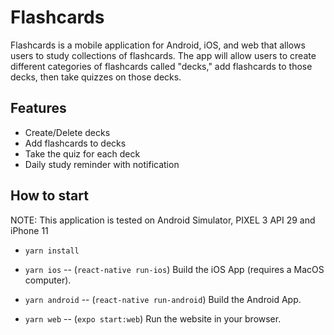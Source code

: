 <!-- Title -->
<h1>
    Flashcards
</h1>

<!-- Header -->

<p>
    Flashcards is a mobile application for Android, iOS, and web that allows users to study collections of flashcards.
    The app will allow users to create different categories of flashcards called "decks," add flashcards to those decks,
    then take quizzes on those decks.
    <br/>
</p>
  
<!-- Body -->

## Features

- Create/Delete decks
- Add flashcards to decks
- Take the quiz for each deck
- Daily study reminder with notification

## How to start

 NOTE: This application is tested on Android Simulator, PIXEL 3 API 29 and iPhone 11

- `yarn install`

- `yarn ios` -- (`react-native run-ios`) Build the iOS App (requires a MacOS computer).
- `yarn android` -- (`react-native run-android`) Build the Android App.
- `yarn web` -- (`expo start:web`) Run the website in your browser.
